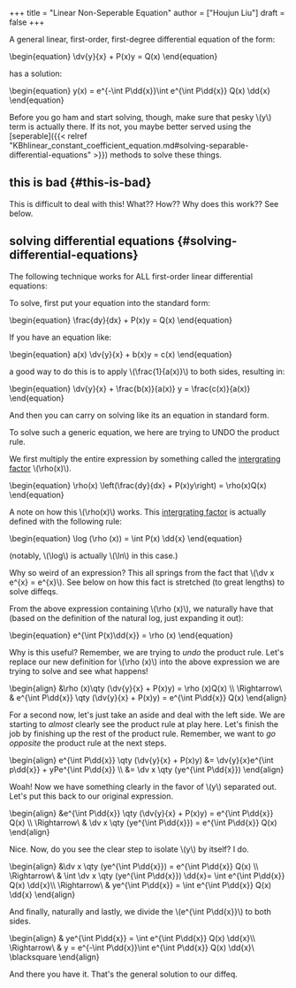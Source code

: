 +++
title = "Linear Non-Seperable Equation"
author = ["Houjun Liu"]
draft = false
+++

A general linear, first-order, first-degree differential equation of the form:

\begin{equation}
    \dv{y}{x} + P(x)y = Q(x)
\end{equation}

has a solution:

\begin{equation}
y(x) = e^{-\int P\dd{x}}\int e^{\int P\dd{x}} Q(x) \dd{x}
\end{equation}

Before you go ham and start solving, though, make sure that pesky \\(y\\) term is actually there. If its not, you maybe better served using the [seperable]({{< relref "KBhlinear_constant_coefficient_equation.md#solving-separable-differential-equations" >}}) methods to solve these things.


## this is bad {#this-is-bad}

This is difficult to deal with this! What?? How?? Why does this work?? See below.


## solving differential equations {#solving-differential-equations}

The following technique works for ALL first-order linear differential equations:

To solve, first put your equation into the standard form:

\begin{equation}
    \frac{dy}{dx} + P(x)y = Q(x)
\end{equation}

If you have an equation like:

\begin{equation}
    a(x) \dv{y}{x} + b(x)y = c(x)
\end{equation}

a good way to do this is to apply \\(\frac{1}{a(x)}\\) to both sides, resulting in:

\begin{equation}
\dv{y}{x} + \frac{b(x)}{a(x)} y = \frac{c(x)}{a(x)}
\end{equation}

And then you can carry on solving like its an equation in standard form.

To solve such a generic equation, we here are trying to UNDO the product rule.

We first multiply the entire expression by something called the [intergrating factor](#solving-differential-equations) \\(\rho(x)\\).

\begin{equation}
    \rho(x) \left(\frac{dy}{dx} + P(x)y\right) = \rho(x)Q(x)
\end{equation}

A note on how this \\(\rho(x)\\) works. This [intergrating factor](#solving-differential-equations) is actually defined with the following rule:

\begin{equation}
\log (\rho (x)) = \int P(x) \dd{x}
\end{equation}

(notably, \\(\log\\) is actually \\(\ln\\) in this case.)

Why so weird of an expression? This all springs from the fact that \\(\dv x e^{x} = e^{x}\\). See below on how this fact is stretched (to great lengths) to solve diffeqs.

From the above expression containing \\(\rho (x)\\), we naturally have that (based on the definition of the natural log, just expanding it out):

\begin{equation}
e^{\int P(x)\dd{x}} = \rho (x)
\end{equation}

Why is this useful? Remember, we are trying to _undo_ the product rule. Let's replace our new definition for \\(\rho (x)\\) into the above expression we are trying to solve and see what happens!

\begin{align}
&\rho (x)\qty (\dv{y}{x} + P(x)y) = \rho (x)Q(x) \\\\
\Rightarrow\ & e^{\int P\dd{x}} \qty (\dv{y}{x} + P(x)y) = e^{\int P\dd{x}} Q(x)
\end{align}

For a second now, let's just take an aside and deal with the left side. We are starting to _almost_ clearly see the product rule at play here. Let's finish the job by finishing up the rest of the product rule. Remember, we want to _go opposite_ the product rule at the next steps.

\begin{align}
e^{\int P\dd{x}} \qty (\dv{y}{x} + P(x)y) &= \dv{y}{x}e^{\int p\dd{x}} + yPe^{\int P\dd{x}} \\\\
&= \dv x \qty (ye^{\int P\dd{x}})
\end{align}

Woah! Now we have something clearly in the favor of \\(y\\) separated out. Let's put this back to our original expression.

\begin{align}
&e^{\int P\dd{x}} \qty (\dv{y}{x} + P(x)y) = e^{\int P\dd{x}} Q(x) \\\\
\Rightarrow\ & \dv x \qty (ye^{\int P\dd{x}}) = e^{\int P\dd{x}} Q(x)
\end{align}

Nice. Now, do you see the clear step to isolate \\(y\\) by itself? I do.

\begin{align}
&\dv x \qty (ye^{\int P\dd{x}}) = e^{\int P\dd{x}} Q(x) \\\\
\Rightarrow\ & \int \dv x \qty (ye^{\int P\dd{x}}) \dd{x}= \int e^{\int P\dd{x}} Q(x) \dd{x}\\\\
\Rightarrow\ & ye^{\int P\dd{x}} = \int e^{\int P\dd{x}} Q(x) \dd{x}
\end{align}

And finally, naturally and lastly, we divide the \\(e^{\int P\dd{x}}\\) to both sides.

\begin{align}
& ye^{\int P\dd{x}} = \int e^{\int P\dd{x}} Q(x) \dd{x}\\\\
\Rightarrow\ & y = e^{-\int P\dd{x}}\int e^{\int P\dd{x}} Q(x) \dd{x}\ \blacksquare
\end{align}

And there you have it. That's the general solution to our diffeq.